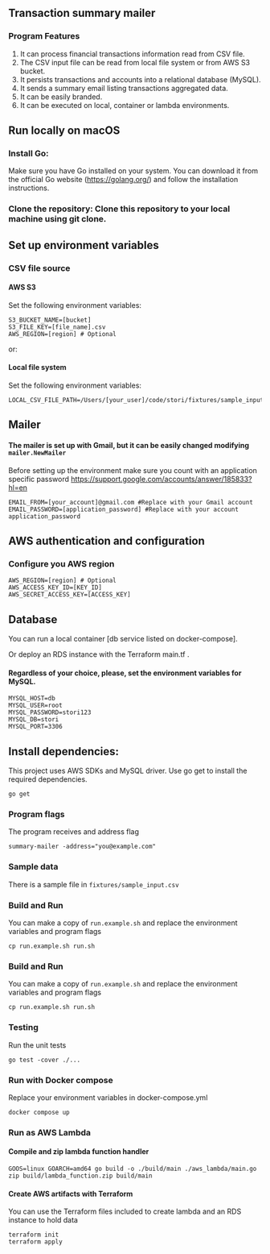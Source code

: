 ## Transaction summary mailer

### Program Features
1. It can process financial transactions information read from CSV file.
2. The CSV input file can be read from local file system or from AWS S3 bucket.
3. It persists transactions and accounts into a relational database (MySQL).
4. It sends a summary email listing transactions aggregated data. 
5. It can be easily branded.
6. It can be executed on local, container or lambda environments.

## Run locally on macOS
### Install Go:
Make sure you have Go installed on your system. You can download it from the official Go website (https://golang.org/) and follow the installation instructions.

### Clone the repository: Clone this repository to your local machine using git clone.

## Set up environment variables

### CSV file source
#### AWS S3
Set the following environment variables:
```shell
S3_BUCKET_NAME=[bucket]
S3_FILE_KEY=[file_name].csv
AWS_REGION=[region] # Optional
```
or:

#### Local file system
Set the following environment variables:
```shell
LOCAL_CSV_FILE_PATH=/Users/[your_user]/code/stori/fixtures/sample_input.csv
```

## Mailer
#### The mailer is set up with Gmail, but it can be easily changed modifying `mailer.NewMailer` 

Before setting up the environment make sure you count with an application specific password
https://support.google.com/accounts/answer/185833?hl=en
```shell
EMAIL_FROM=[your_account]@gmail.com #Replace with your Gmail account
EMAIL_PASSWORD=[application_password] #Replace with your account application_password
```

## AWS authentication and configuration
### Configure you AWS region
```shell
AWS_REGION=[region] # Optional
AWS_ACCESS_KEY_ID=[KEY_ID]
AWS_SECRET_ACCESS_KEY=[ACCESS_KEY]
```

## Database
 You can run a local container [db service listed on docker-compose]. 

 Or deploy an RDS instance with the Terraform main.tf .

#### Regardless of your choice, please, set the environment variables for MySQL.
```shell
MYSQL_HOST=db
MYSQL_USER=root
MYSQL_PASSWORD=stori123
MYSQL_DB=stori
MYSQL_PORT=3306
```

## Install dependencies:
This project uses AWS SDKs and MySQL driver. Use go get to install the required dependencies.
```shell
go get
```
### Program flags
The program receives and address flag
```shell
summary-mailer -address="you@example.com"
```

### Sample data
There is a sample file in `fixtures/sample_input.csv`

### Build and Run 
You can make a copy of `run.example.sh` and replace the environment variables and program flags

```shell
cp run.example.sh run.sh
```

### Build and Run
You can make a copy of `run.example.sh` and replace the environment variables and program flags

```shell
cp run.example.sh run.sh
```

### Testing
Run the unit tests 
```shell
go test -cover ./...
```

### Run with Docker compose
Replace your environment variables in docker-compose.yml
```shell
docker compose up
```

### Run as AWS Lambda

#### Compile and zip lambda function handler
```shell
GOOS=linux GOARCH=amd64 go build -o ./build/main ./aws_lambda/main.go
zip build/lambda_function.zip build/main
```

#### Create AWS artifacts with Terraform

You can use the Terraform files included to create lambda and an RDS instance to hold data
```shell
terraform init
terraform apply
```

